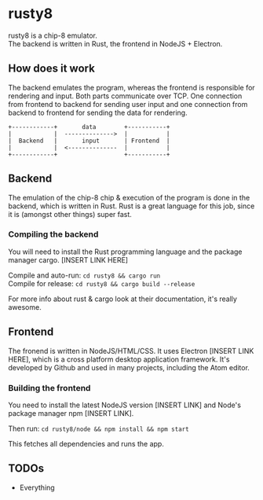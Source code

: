 # rusty8

rusty8 is a chip-8 emulator.  
The backend is written in Rust, the frontend in NodeJS + Electron.

## How does it work
The backend emulates the program, whereas the frontend is responsible for rendering and input.
Both parts communicate over TCP. One connection from frontend to backend for
sending user input and one connection from backend to frontend for sending the data
for rendering.

	+------------+       data        +-----------+
	|            |  -------------->  |           |
	|  Backend   |       input       | Frontend  |
	|            |  <--------------  |           |
	+------------+                   +-----------+

## Backend
The emulation of the chip-8 chip & execution of the program is done in the backend, which is written in Rust.
Rust is a great language for this job, since it is (amongst other things) super fast.

### Compiling the backend
You will need to install the Rust programming language and the package manager cargo.
[INSERT LINK HERE]

Compile and auto-run: `cd rusty8 && cargo run`  
Compile for release: `cd rusty8 && cargo build --release`

For more info about rust & cargo look at their documentation, it's really awesome.

## Frontend
The fronend is written in NodeJS/HTML/CSS. It uses Electron [INSERT LINK HERE], which is a
cross platform desktop application framework. It's developed by Github and used in many projects,
including the Atom editor.

### Building the frontend
You need to install the latest NodeJS version [INSERT LINK] and Node's package manager npm [INSERT LINK].

Then run: `cd rusty8/node && npm install && npm start`

This fetches all dependencies and runs the app.

## TODOs
- Everything

